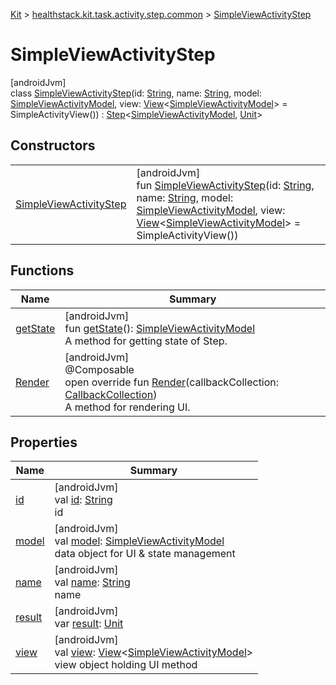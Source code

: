 
[Kit](../../../kit.html) > [healthstack.kit.task.activity.step.common](../index.html) > [SimpleViewActivityStep](index.html)



# SimpleViewActivityStep



[androidJvm]\
class [SimpleViewActivityStep](index.html)(id: [String](https://kotlinlang.org/api/latest/jvm/stdlib/kotlin/-string/index.html), name: [String](https://kotlinlang.org/api/latest/jvm/stdlib/kotlin/-string/index.html), model: [SimpleViewActivityModel](../../healthstack.kit.task.activity.model.common/-simple-view-activity-model/index.html), view: [View](../../healthstack.kit.task.base/-view/index.html)&lt;[SimpleViewActivityModel](../../healthstack.kit.task.activity.model.common/-simple-view-activity-model/index.html)&gt; = SimpleActivityView()) : [Step](../../healthstack.kit.task.base/-step/index.html)&lt;[SimpleViewActivityModel](../../healthstack.kit.task.activity.model.common/-simple-view-activity-model/index.html), [Unit](https://kotlinlang.org/api/latest/jvm/stdlib/kotlin/-unit/index.html)&gt;



## Constructors


| | |
|---|---|
| [SimpleViewActivityStep](-simple-view-activity-step.html) | [androidJvm]<br>fun [SimpleViewActivityStep](-simple-view-activity-step.html)(id: [String](https://kotlinlang.org/api/latest/jvm/stdlib/kotlin/-string/index.html), name: [String](https://kotlinlang.org/api/latest/jvm/stdlib/kotlin/-string/index.html), model: [SimpleViewActivityModel](../../healthstack.kit.task.activity.model.common/-simple-view-activity-model/index.html), view: [View](../../healthstack.kit.task.base/-view/index.html)&lt;[SimpleViewActivityModel](../../healthstack.kit.task.activity.model.common/-simple-view-activity-model/index.html)&gt; = SimpleActivityView()) |


## Functions


| Name | Summary |
|---|---|
| [getState](../../healthstack.kit.task.base/-step/get-state.html) | [androidJvm]<br>fun [getState](../../healthstack.kit.task.base/-step/get-state.html)(): [SimpleViewActivityModel](../../healthstack.kit.task.activity.model.common/-simple-view-activity-model/index.html)<br>A method for getting state of Step. |
| [Render](-render.html) | [androidJvm]<br>@Composable<br>open override fun [Render](-render.html)(callbackCollection: [CallbackCollection](../../healthstack.kit.task.base/-callback-collection/index.html))<br>A method for rendering UI. |


## Properties


| Name | Summary |
|---|---|
| [id](../../healthstack.kit.task.base/-step/id.html) | [androidJvm]<br>val [id](../../healthstack.kit.task.base/-step/id.html): [String](https://kotlinlang.org/api/latest/jvm/stdlib/kotlin/-string/index.html)<br>id |
| [model](../../healthstack.kit.task.base/-step/model.html) | [androidJvm]<br>val [model](../../healthstack.kit.task.base/-step/model.html): [SimpleViewActivityModel](../../healthstack.kit.task.activity.model.common/-simple-view-activity-model/index.html)<br>data object for UI & state management |
| [name](../../healthstack.kit.task.base/-step/name.html) | [androidJvm]<br>val [name](../../healthstack.kit.task.base/-step/name.html): [String](https://kotlinlang.org/api/latest/jvm/stdlib/kotlin/-string/index.html)<br>name |
| [result](../../healthstack.kit.task.base/-step/result.html) | [androidJvm]<br>var [result](../../healthstack.kit.task.base/-step/result.html): [Unit](https://kotlinlang.org/api/latest/jvm/stdlib/kotlin/-unit/index.html) |
| [view](../../healthstack.kit.task.base/-step/view.html) | [androidJvm]<br>val [view](../../healthstack.kit.task.base/-step/view.html): [View](../../healthstack.kit.task.base/-view/index.html)&lt;[SimpleViewActivityModel](../../healthstack.kit.task.activity.model.common/-simple-view-activity-model/index.html)&gt;<br>view object holding UI method |

